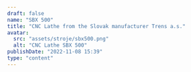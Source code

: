 ```yaml
---
draft: false
name: "SBX 500"
title: "CNC Lathe from the Slovak manufacturer Trens a.s."
avatar:
  src: "assets/stroje/sbx500.png"
  alt: "CNC Lathe SBX 500"
publishDate: "2022-11-08 15:39"
type: "content"
---
```

